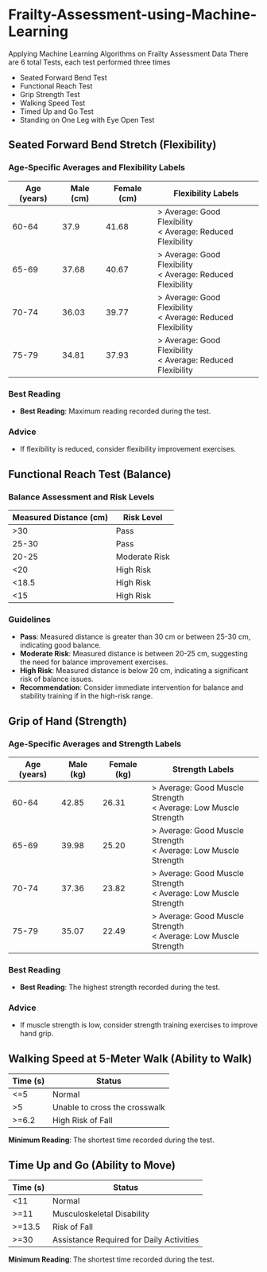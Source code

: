 # Frailty-Assessment-using-Machine-Learning
Applying Machine Learning Algorithms on Frailty Assessment Data
There are 6 total Tests, each test performed three times
- Seated Forward Bend Test
- Functional Reach Test
- Grip Strength Test
- Walking Speed Test
- Timed Up and Go Test
- Standing on One Leg with Eye Open Test


## Seated Forward Bend Stretch (Flexibility)

### Age-Specific Averages and Flexibility Labels
| Age (years) | Male (cm) | Female (cm) | Flexibility Labels                    |
|-------------|-----------|-------------|---------------------------------------|
| 60-64       | 37.9      | 41.68       | > Average: Good Flexibility <br> < Average: Reduced Flexibility |
| 65-69       | 37.68     | 40.67       | > Average: Good Flexibility <br> < Average: Reduced Flexibility |
| 70-74       | 36.03     | 39.77       | > Average: Good Flexibility <br> < Average: Reduced Flexibility |
| 75-79       | 34.81     | 37.93       | > Average: Good Flexibility <br> < Average: Reduced Flexibility |

### Best Reading
- **Best Reading**: Maximum reading recorded during the test.

### Advice
- If flexibility is reduced, consider flexibility improvement exercises.

## Functional Reach Test (Balance)

### Balance Assessment and Risk Levels
| Measured Distance (cm) | Risk Level         |
|-------------------------|--------------------|
| >30                    | Pass              |
| 25-30                  | Pass              |
| 20-25                  | Moderate Risk     |
| <20                    | High Risk         |
| <18.5                  | High Risk         |
| <15                    | High Risk         |

### Guidelines
- **Pass**: Measured distance is greater than 30 cm or between 25-30 cm, indicating good balance.
- **Moderate Risk**: Measured distance is between 20-25 cm, suggesting the need for balance improvement exercises.
- **High Risk**: Measured distance is below 20 cm, indicating a significant risk of balance issues.
- **Recommendation**: Consider immediate intervention for balance and stability training if in the high-risk range.


## Grip of Hand (Strength)

### Age-Specific Averages and Strength Labels
| Age (years) | Male (kg) | Female (kg) | Strength Labels                    |
|-------------|-----------|-------------|------------------------------------|
| 60-64       | 42.85     | 26.31       | > Average: Good Muscle Strength <br> < Average: Low Muscle Strength |
| 65-69       | 39.98     | 25.20       | > Average: Good Muscle Strength <br> < Average: Low Muscle Strength |
| 70-74       | 37.36     | 23.82       | > Average: Good Muscle Strength <br> < Average: Low Muscle Strength |
| 75-79       | 35.07     | 22.49       | > Average: Good Muscle Strength <br> < Average: Low Muscle Strength |

### Best Reading
- **Best Reading**: The highest strength recorded during the test.

### Advice
- If muscle strength is low, consider strength training exercises to improve hand grip.

## Walking Speed at 5-Meter Walk (Ability to Walk)
| Time (s)   | Status                                      |
|------------|---------------------------------------------|
| <=5        | Normal                                      |
| >5         | Unable to cross the crosswalk              |
| >=6.2      | High Risk of Fall                          |

**Minimum Reading**: The shortest time recorded during the test.

## Time Up and Go (Ability to Move)
| Time (s)   | Status                                      |
|------------|---------------------------------------------|
| <11        | Normal                                      |
| >=11       | Musculoskeletal Disability                 |
| >=13.5     | Risk of Fall                               |
| >=30       | Assistance Required for Daily Activities   |

**Minimum Reading**: The shortest time recorded during the test.

